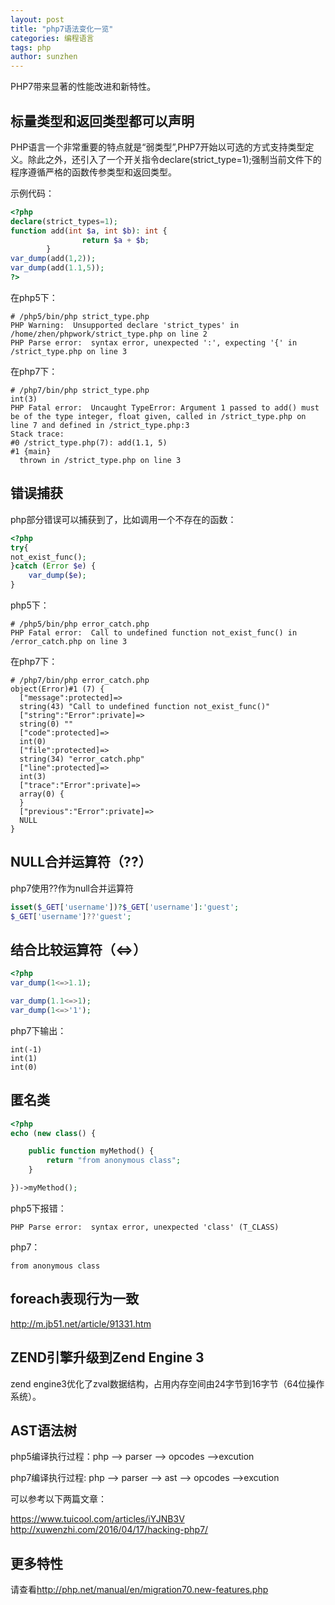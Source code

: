 ```yaml
---
layout: post
title: "php7语法变化一览"
categories: 编程语言
tags: php
author: sunzhen
---
```


PHP7带来显著的性能改进和新特性。

## 标量类型和返回类型都可以声明

PHP语言一个非常重要的特点就是“弱类型”,PHP7开始以可选的方式支持类型定义。除此之外，还引入了一个开关指令declare(strict_type=1);强制当前文件下的程序遵循严格的函数传参类型和返回类型。

示例代码：
``` php
<?php
declare(strict_types=1);
function add(int $a, int $b): int {
                return $a + $b;
        }
var_dump(add(1,2));
var_dump(add(1.1,5));
?>
```
在php5下：
```shell
# /php5/bin/php strict_type.php
PHP Warning:  Unsupported declare 'strict_types' in /home/zhen/phpwork/strict_type.php on line 2
PHP Parse error:  syntax error, unexpected ':', expecting '{' in /strict_type.php on line 3
```
在php7下：
```shell
# /php7/bin/php strict_type.php
int(3)
PHP Fatal error:  Uncaught TypeError: Argument 1 passed to add() must be of the type integer, float given, called in /strict_type.php on line 7 and defined in /strict_type.php:3
Stack trace:
#0 /strict_type.php(7): add(1.1, 5)
#1 {main}
  thrown in /strict_type.php on line 3
```

## 错误捕获
php部分错误可以捕获到了，比如调用一个不存在的函数：
```php
<?php
try{
not_exist_func();
}catch (Error $e) {
    var_dump($e);
}
```
php5下：
```shell
# /php5/bin/php error_catch.php
PHP Fatal error:  Call to undefined function not_exist_func() in /error_catch.php on line 3
```
在php7下：
```shell
# /php7/bin/php error_catch.php
object(Error)#1 (7) {
  ["message":protected]=>
  string(43) "Call to undefined function not_exist_func()"
  ["string":"Error":private]=>
  string(0) ""
  ["code":protected]=>
  int(0)
  ["file":protected]=>
  string(34) "error_catch.php"
  ["line":protected]=>
  int(3)
  ["trace":"Error":private]=>
  array(0) {
  }
  ["previous":"Error":private]=>
  NULL
}
```

## NULL合并运算符（??）
php7使用??作为null合并运算符
```php
isset($_GET['username'])?$_GET['username']:'guest';
$_GET['username']??'guest';
```


## 结合比较运算符（<=>）

```php
<?php
var_dump(1<=>1.1);

var_dump(1.1<=>1);
var_dump(1<=>'1');
```
php7下输出：
```shell
int(-1)
int(1)
int(0)
```

## 匿名类
```php
<?php
echo (new class() {

    public function myMethod() {
        return "from anonymous class";
    }

})->myMethod();
```
php5下报错：
```shell
PHP Parse error:  syntax error, unexpected 'class' (T_CLASS)
```

php7：
```shell
from anonymous class
```
## foreach表现行为一致

<http://m.jb51.net/article/91331.htm>

## ZEND引擎升级到Zend Engine 3
zend engine3优化了zval数据结构，占用内存空间由24字节到16字节（64位操作系统）。

## AST语法树

php5编译执行过程：php --> parser --> opcodes -->excution

php7编译执行过程: php --> parser -->  ast --> opcodes -->excution

可以参考以下两篇文章：

<https://www.tuicool.com/articles/iYJNB3V>
<http://xuwenzhi.com/2016/04/17/hacking-php7/>

## 更多特性

请查看<http://php.net/manual/en/migration70.new-features.php>